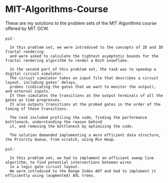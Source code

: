 # MIT-Algorithms-Course
These are my solutions to the problem sets of the MIT Algorithms course offered by MIT OCW.

<code>ps2</code> : 

      In this problem set, we were introduced to the concepts of 2D and 3D fractal rendering 
      and were asked to calculate the tightest asymptotic bounds for the fractal rendering algorithm to render a Koch snowflake.

      In the second part of this problem set, the task was to speedup a digital circuit simulator. 
      The circuit simulator takes an input file that describes a circuit layout, including gates’ delays,
      probes (indicating the gates that we want to monitor the output), and external inputs. 
      It then simulates the transitions at the output terminals of all the gates as time progresses. 
      It also outputs transitions at the probed gates in the order of the timing of those transitions.
      
      The task included profiling the code, finding the performance bottleneck, understanding the reason behind
      it, and removing the bottleneck by optimizing the code.
      
      The solution demanded implementing a more efficient data structure, the Priority Queue, from scratch, using Min Heap.
      
       
<code>ps3</code> :

      In this problem set, we had to implement an efficient sweep line algorithm, to find potential intersections between wires
      in a logic gate circuit layout.
      We were introduced to the Range Index ADT and had to implement it efficiently using (augmented) AVL trees.
      
